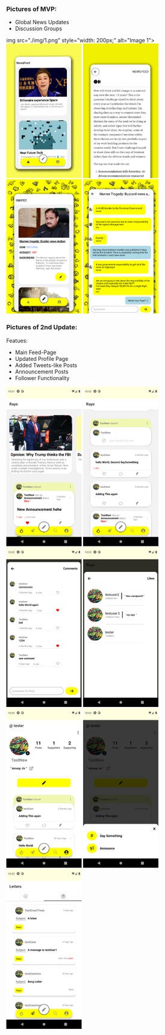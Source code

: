 ### Pictures of MVP:
- Global News Updates
- Discussion Groups

img src="./img/1.png" style="width: 200px;" alt="Image 1">
<img src="./img/2.png" style="width: 200px;" alt="Image 2">
<img src="./img/3.png" style="width: 200px;" alt="Image 3">
<img src="./img/4.png" style="width: 200px;" alt="Image 4">
<img src="./img/5.png" style="width: 200px;" alt="Image 5">


### Pictures of 2nd Update:

Featues:
- Main Feed-Page
- Updated Profile Page
- Added Tweets-like Posts 
- Announcement Posts
- Follower Functionality

<img src="./img/6.png" style="width: 200px;" alt="Image 6">
<img src="./img/7.png" style="width: 200px;" alt="Image 7">
<img src="./img/8.png" style="width: 200px;" alt="Image 8">
<img src="./img/9.png" style="width: 200px;" alt="Image 9">
<img src="./img/10.png" style="width: 200px;" alt="Image 10">
<img src="./img/11.png" style="width: 200px;" alt="Image 11">
<img src="./img/12.png" style="width: 200px;" alt="Image 12">


